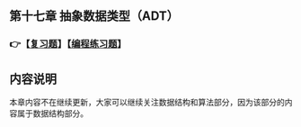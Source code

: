 ## 第十七章 抽象数据类型（ADT）
### 👉【[复习题](./复习题.md)】【[编程练习题](./编程题.md)】

## 内容说明
本章内容不在继续更新，大家可以继续关注数据结构和算法部分，因为该部分的内容属于数据结构部分。


